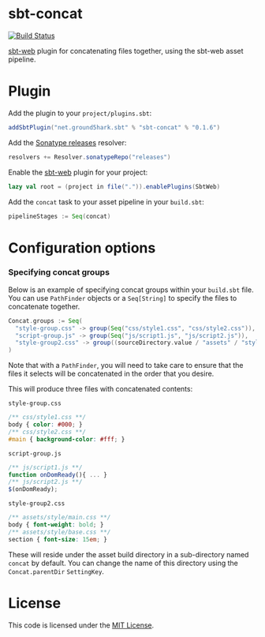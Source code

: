sbt-concat
==========
[![Build Status](https://api.travis-ci.org/ground5hark/sbt-concat.png?branch=master)](https://travis-ci.org/ground5hark/sbt-concat)

[sbt-web] plugin for concatenating files together, using the sbt-web asset pipeline.

Plugin
======
Add the plugin to your `project/plugins.sbt`:
```scala
addSbtPlugin("net.ground5hark.sbt" % "sbt-concat" % "0.1.6")
```

Add the [Sonatype releases] resolver:
```scala
resolvers += Resolver.sonatypeRepo("releases")
```

Enable the [sbt-web] plugin for your project:
```scala
lazy val root = (project in file(".")).enablePlugins(SbtWeb)
```

Add the `concat` task to your asset pipeline in your `build.sbt`:
```scala
pipelineStages := Seq(concat)
```

Configuration options
=====================
### Specifying concat groups
Below is an example of specifying concat groups within your `build.sbt` file. You can use `PathFinder` objects or a
`Seq[String]` to specify the files to concatenate together.

```scala
Concat.groups := Seq(
  "style-group.css" -> group(Seq("css/style1.css", "css/style2.css")),
  "script-group.js" -> group(Seq("js/script1.js", "js/script2.js")),
  "style-group2.css" -> group((sourceDirectory.value / "assets" / "style") * "*.css")
)
```

Note that with a `PathFinder`, you will need to take care to ensure that the files it selects will be concatenated in
the order that you desire.

This will produce three files with concatenated contents:

`style-group.css`
```css
/** css/style1.css **/
body { color: #000; }
/** css/style2.css **/
#main { background-color: #fff; }
```

`script-group.js`
```javascript
/** js/script1.js **/
function onDomReady(){ ... }
/** js/script2.js **/
$(onDomReady);
```

`style-group2.css`
```css
/** assets/style/main.css **/
body { font-weight: bold; }
/** assets/style/base.css **/
section { font-size: 15em; }
```

These will reside under the asset build directory in a sub-directory named `concat` by default. You can change the name
of this directory using the `Concat.parentDir` `SettingKey`.

License
=======
This code is licensed under the [MIT License].

[sbt-web]:https://github.com/sbt/sbt-web
[MIT License]:http://opensource.org/licenses/MIT
[Sonatype releases]:https://oss.sonatype.org/content/repositories/releases/

